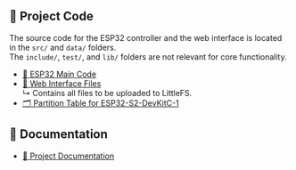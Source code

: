 ## 🔧 Project Code

The source code for the ESP32 controller and the web interface is located in the `src/` and `data/` folders.  
The `include/`, `test/`, and `lib/` folders are not relevant for core functionality.

- [📁 ESP32 Main Code](src/)
- [📁 Web Interface Files](data/)  
  ↳ Contains all files to be uploaded to LittleFS.
- [🗂️ Partition Table for ESP32-S2-DevKitC-1](partitions.csv)

## 📄 Documentation

- [📁 Project Documentation](docs/)


